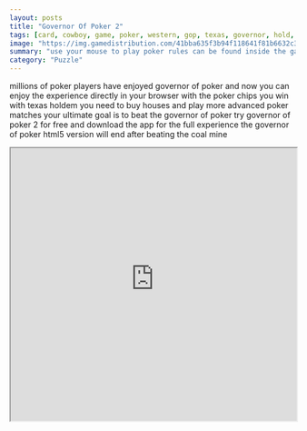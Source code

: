 ```yaml
---
layout: posts
title: "Governor Of Poker 2"
tags: [card, cowboy, game, poker, western, gop, texas, governor, hold, em, free, online, games, oyna, game, free, games, play, play, games]
image: "https://img.gamedistribution.com/41bba635f3b94f118641f81b6632c347.jpg"
summary: "use your mouse to play poker rules can be found inside the game  free online games oyna game free games play play games"
category: "Puzzle"
---
```


millions of poker players have enjoyed governor of poker and now you can enjoy the experience directly in your browser with the poker chips you win with texas holdem you need to buy houses and play more advanced poker matches your ultimate goal is to beat the governor of poker try governor of poker 2 for free and download the app for the full experience the governor of poker html5 version will end after beating the coal mine

<iframe width="100%" height="480px;" src="https://html5.gamedistribution.com/41bba635f3b94f118641f81b6632c347/"></iframe>